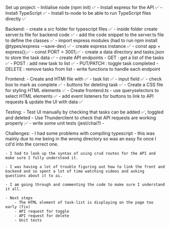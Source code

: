 Set up project: - Initialise node (npm init) ✅ - Install express for the API ✅ - Install TypeScript ✅ - Install ts-node to be able to run TypeScript files directly ✅

Backend: - create a src folder for typescript files ✅ - inside folder create server.ts file for backend code ✅ - add the code snippet to the server.ts file to define the classes ✅ - import express modules (had to run npm install @types/express --save-dev) ✅ - create express instance ✅ - const app = express();✅ - const PORT = 3001;✅ - create a data directory and tasks.json to store the task data ✅ - create API endpoints - GET : get a list of the tasks ✅ - POST : add new task to list ✅ - PUT/PATCH : toggle task completed - DELETE : remove tasks from list - write functions to handle each endpoint

Frontend: - Create and HTMl file with ✅ - task list ✅ - input field ✅ - check box to mark as complete ✅ - buttons for deleting task ✅ - Create a CSS file for styling HTML elements ✅ - Create frontend.ts - use queryselectors to select HTML elements ✅ - add event listeners for buttons to link to API requests & update the UI with data ✅

Testing: - Test UI manually by checking that tasks can be added ✅, toggled and deleted - Use Thunderclient to check that API requests are working properly ✅ - write some unit tests (jest/chai?) -

Challenges: - I had some problems with compiling typescript - this was mainly due to me being in the wrong directory so was an easy fix once I cd'd into the correct one.

    - I had to look up the syntax of using crud routes for the API and make sure I fully understood it.

    - I was having a lot of trouble figuring out how to link the front and backend and so spent a lot of time watching videos and asking questions about it to ai.

    - I am going through and commenting the code to make sure I understand it all.

    - Next steps
        - The HTML element of task-list is displaying on the page too early (fix)
        - API request for toggle
        - API request for delete
        - Unit tests
